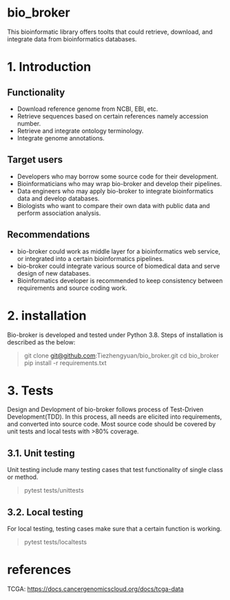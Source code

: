 # bio_broker
This bioinformatic library offers toolts that could retrieve, download, and integrate data from bioinformatics databases.

# 1. Introduction

## Functionality
- Download reference genome from NCBI, EBI, etc.
- Retrieve sequences based on certain references namely accession number.
- Retrieve and integrate ontology terminology.
- Integrate genome annotations.

## Target users
- Developers who may borrow some source code for their development.
- Bioinformaticians who may wrap bio-broker and develop their pipelines.
- Data engineers who may apply bio-broker to integrate bioinformatics data and develop databases.
- Biologists who want to compare their own data with public data and perform association analysis.

## Recommendations
- bio-broker could work as middle layer for a bioinformatics web service,
  or integrated into a certain bioinformatics pipelines.
- bio-broker could integrate various source of biomedical data and serve
  design of new databases.
- Bioinformatics developer is recommended to keep consistency between requirements
  and source coding work.


# 2. installation
Bio-broker is developed and tested under Python 3.8. Steps of installation is described as the below:

>git clone git@github.com:Tiezhengyuan/bio_broker.git
>cd bio_broker
>pip install -r requirements.txt

# 3. Tests

Design and Devlopment of bio-broker follows process of Test-Driven Development(TDD).
In this process, all needs are elicited into requirements, and converted into source code.
Most source code should be covered by unit tests and local tests with >80% coverage.

## 3.1. Unit testing
Unit testing include many testing cases that test functionality of single class or method.
> pytest tests/unittests

## 3.2. Local testing
For local testing, testing cases make sure that a certain function is working.
> pytest tests/localtests


# references
TCGA: https://docs.cancergenomicscloud.org/docs/tcga-data
